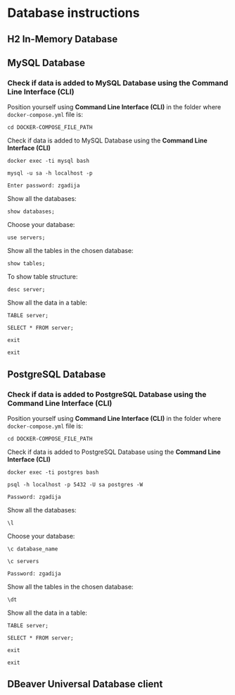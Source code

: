 # Database instructions
## H2 In-Memory Database
## MySQL Database
### Check if data is added to MySQL Database using the Command Line Interface (CLI)
Position yourself using **Command Line Interface (CLI)** in the folder where `docker-compose.yml` file is:
```
cd DOCKER-COMPOSE_FILE_PATH
```
Check if data is added to MySQL Database using the **Command Line Interface (CLI)**
```
docker exec -ti mysql bash
```
```
mysql -u sa -h localhost -p
```
```
Enter password: zgadija
```
Show all the databases:
```
show databases;
```
Choose your database:
```
use servers;
```
Show all the tables in the chosen database:
```
show tables;
```
To show table structure:
```
desc server;
```
Show all the data in a table:
```
TABLE server;
```
```
SELECT * FROM server;
```
```
exit
```
```
exit
```
## PostgreSQL Database
### Check if data is added to PostgreSQL Database using the Command Line Interface (CLI)
Position yourself using **Command Line Interface (CLI)** in the folder where `docker-compose.yml` file is:
```
cd DOCKER-COMPOSE_FILE_PATH
```
Check if data is added to PostgreSQL Database using the **Command Line Interface (CLI)**
```
docker exec -ti postgres bash
```
```
psql -h localhost -p 5432 -U sa postgres -W
```
```
Password: zgadija
```
Show all the databases:
```
\l
```
Choose your database:
```
\c database_name
```
```
\c servers
```
```
Password: zgadija
```
Show all the tables in the chosen database:
```
\dt
```
Show all the data in a table:
```
TABLE server;
```
```
SELECT * FROM server;
```
```
exit
```
```
exit
```
## DBeaver Universal Database client
